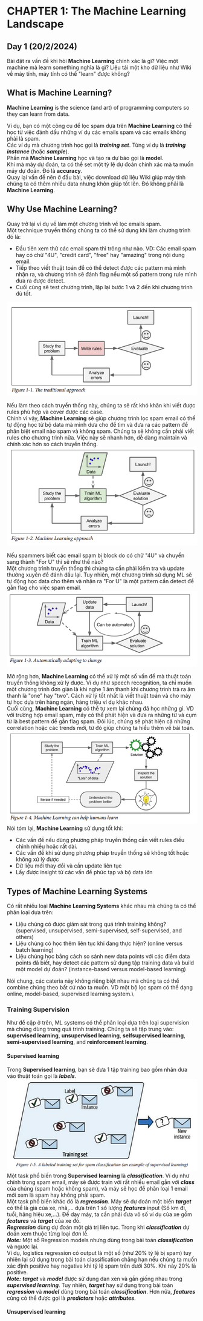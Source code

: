 # CHAPTER 1: The Machine Learning Landscape

## Day 1 (20/2/2024)

Bài đặt ra vấn đề khi hỏi **Machine Learning** chính xác là gì? Việc một machine mà learn something nghĩa là gì? Liệu tải một kho dữ liệu như Wiki về máy tính, máy tính có thể "learn" được không?
## What is Machine Learning?

**Machine Learning** is the science (and art) of programming computers so they can learn from data.

Ví dụ, bạn có một công cụ để lọc spam dựa trên **Machine Learning** có thể học từ việc đánh dấu những ví dụ các emails spam và các emails không phải là spam.\
Các ví dụ mà chương trình học gọi là ***training set***. Từng ví dụ là ***training instance*** (hoặc ***sample***).\
Phần mà **Machine Learning** học và tạo ra dự báo gọi là **model**. \
Khi mà máy dự đoán, ta có thể set một tỷ lệ dự đoán chính xác mà ta muốn máy dự đoán. Đó là **accuracy**.\
Quay lại vấn đề nên ở đầu bài, việc download dữ liệu Wiki giúp máy tính chúng ta có thêm nhiều data nhưng khôn giúp tốt lên. Đó không phải là **Machine Learning**.

## Why Use Machine Learning?
Quay trở lại ví dụ về làm một chương trình về lọc emails spam.\
Một technique truyền thống chúng ta có thể sử dụng khi làm chương trình đó là:
- Đầu tiên xem thử các email spam thì trông như nào. VD: Các email spam hay có chữ "4U", "credit card", "free" hay "amazing" trong nội dung email.
- Tiếp theo viết thuật toán để có thể detect được các pattern mà mình nhận ra, và chương trình sẽ đánh flag nếu một số pattern trong rule mình đưa ra được detect.
- Cuối cùng sẽ test chương trình, lặp lại bước 1 và 2 đến khi chương trình đủ tốt.

![alt text](image-2.png)

Nếu làm theo cách truyền thống này, chúng ta sẽ rất khó khăn khi viết được rules phù hợp và cover được các case.\
Chính vì vậy, **Machine Learning** sẽ giúp chương trình lọc spam email có thể tự động học từ bộ data mà mình dưa cho để tìm và đưa ra các pattern để phân biệt email nào spam và không spam. Chúng ta sẽ không cần phải viết rules cho chương trình nữa. Việc này sẽ nhanh hơn, dễ dàng maintain và chính xác hơn so cách truyền thống.\
![alt text](image-1.png)

Nếu spammers biết các email spam bị block do có chữ "4U" và chuyển sang thành "For U" thì sẽ như thế nào?\
Một chương trình truyền thống thì chúng ta cần phải kiểm tra và update thường xuyên để đánh dấu lại. Tuy nhiên, một chương trình sử dụng ML sẽ tự động học data cho thêm và nhận ra "For U" là một pattern cần detect để gắn flag cho việc spam email.\
![alt text](image-3.png)

Mở rộng hơn, **Machine Learning** có thể xử lý một số vấn đề mà thuật toán truyền thống không xử lý được. Ví dụ như speech recognition, ta chỉ muốn một chương trình đơn giản là khi nghe 1 âm thanh khi chương trình trả ra âm thanh là "one" hay "two". Cách xử lý tốt nhất là viết thuật toán và cho máy tự học dựa trên hàng ngàn, hàng triệu ví dụ khác nhau.\
Cuối cùng, **Machine Learning** có thể tự xem lại chúng đã học những gì. VD với trường hợp email spam, máy có thể phát hiện và đưa ra những từ và cụm từ là best pattern để gắn flag spam. Đôi lúc, chúng sẽ phát hiện cả những correlation hoặc các trends mới, từ đó giúp chúng ta hiểu thêm về bài toán.\
![alt text](image-4.png)\
Nói tóm lại, **Machine Learning** sử dụng tốt khi:
- Các vấn đề nếu dùng phương pháp truyền thống cần viết rules điều chỉnh nhiều hoặc rất dài.
- Các vấn đề khi sử dụng phương pháp truyền thống sẽ không tốt hoặc không xử lý được
- Dữ liệu mới thay đổi và cần update liên tục
- Lấy được insight từ các vấn đề phức tạp và bộ data lớn

## Types of Machine Learning Systems
Có rất nhiều loại **Machine Learning Systems** khác nhau mà chúng ta có thể phân loại dựa trên:
- Liệu chúng có được giám sát trong quá trình training không? (supervised, unsupervised, semi-supervised, self-supervised, and others)
- Liệu chúng có học thêm liên tục khi đang thực hiện? (online versus
batch learning)
- Liệu chúng học bằng cách so sánh new data points với các điểm data points đã biết, hay detect các pattern sử dụng tập training data và build một model dự đoán? (instance-based versus model-based learning)

Nói chung, các cateria này không riêng biệt nhau mà chúng ta có thể combine chúng theo bất cứ nào ta muốn. VD một bộ lọc spam có thể dạng online, model-based, supervised learning system.\
### Training Supervision
Như để cập ở trên, ML systems có thể phân loại dựa trên loại supervision mà chúng dùng trong quá trình training. Chúng ta sẽ tập trung vào: **supervised learning**, **unsupervised learning**, **selfsupervised learning**, **semi-supervised learning**, and **reinforcement learning**.
#### Supervised learning
Trong **Supervised learning**, bạn sẽ đưa 1 tập training bao gồm nhãn đưa vào thuật toán gọi là ***labels***.\
![alt text](image-5.png)\
Một task phổ biến trong **Supervised learning** là ***classification***. Ví dụ như chính trong spam email, máy sẽ được train với rất nhiều email gắn với ***class*** của chúng (spam hoặc không spam), và máy sẽ học để phân loại 1 email mới xem là spam hay không phải spam.\
Một task phổ biến khác đó là ***regression***. Máy sẽ dự đoán một biến ***target*** có thể là giá của xe, nhà,... dựa trên 1 số lượng ***features*** input (Số km đi, tuổi, hãng hiệu xe,...). Để dạy máy, ta cần phải đưa vô số ví dụ của xe gồm ***features*** và ***target*** của xe đó.\
***Regression*** dùng dự đoán một giá trị liên tục. Trong khi ***classification*** dự đoán xem thuộc từng loại đơn lẻ.\
***Note:*** Một số Regression models nhưng dùng trong bài toán ***classification*** và ngược lại. \
Ví dụ, logistics regression có output là một số (như 20% tỷ lệ bị spam) tuy nhiên lại sử dụng trong bài toán classification chẳng hạn nếu chúng ta muốn xác định positive hay negative khi tỷ lệ spam trên dưới 30%. Khi này 20% là positive.\
***Note:*** ***target*** và ***model*** được sử dụng đan xen và gần giống nhau trong  ***supervised learning***. Tuy nhiên, ***target*** hay sử dụng trong bài toán ***regression*** và ***model*** dùng trong bài toán ***classification***.
Hơn nữa, ***features*** cũng có thể được gọi là ***predictors*** hoặc ***attributes***.

#### Unsupervised learning
